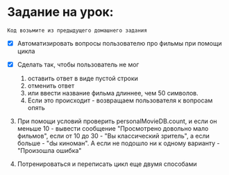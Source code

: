 # Задание на урок:
```
Код возьмите из предыдущего домашнего задания
```
 * [x] Автоматизировать вопросы пользователю про фильмы при помощи цикла

* [x] Сделать так, чтобы пользователь не мог
   1. оставить ответ в виде пустой строки
   2. отменить ответ
   3. или ввести название фильма длиннее, чем 50 символов.
   4. Если это происходит -
возвращаем пользователя к вопросам опять

3. При помощи условий проверить  personalMovieDB.count, и если он меньше 10 - вывести сообщение
"Просмотрено довольно мало фильмов", если от 10 до 30 - "Вы классический зритель", а если больше -
"dы киноман". А если не подошло ни к одному варианту - "Произошла ошибка"

4. Потренироваться и переписать цикл еще двумя способами
